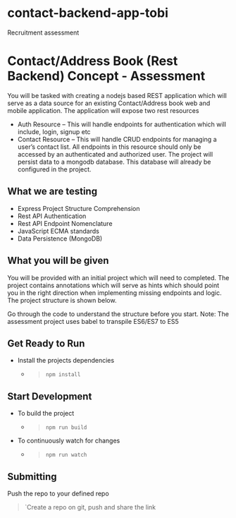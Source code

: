 # contact-backend-app-tobi
Recruitment assessment 

Contact/Address Book (Rest Backend) Concept - Assessment
===

You will be tasked with creating a nodejs based REST application which will serve as a data source for an existing Contact/Address book web and mobile application.
The application will expose two rest resources
- Auth Resource – This will handle endpoints for authentication which will include, login, signup etc
- Contact Resource – This will handle CRUD endpoints for managing a user’s contact list. All endpoints in this resource should only be accessed by an authenticated and authorized user.
The project will persist data to a mongodb database. This database will already be configured in the project.

What we are testing
--

- Express Project Structure Comprehension
- Rest API Authentication
- Rest API Endpoint Nomenclature
- JavaScript ECMA standards 
- Data Persistence (MongoDB)

What you will be given
--

You will be provided with an initial project which will need to completed. The project contains annotations which will serve as hints which should point you in the right direction when implementing missing endpoints and logic.
The project structure is shown below.

Go through the code to understand the structure before you start.
Note:
The assessment project uses babel to transpile ES6/ES7 to ES5

Get Ready to Run
---

- Install the projects dependencies 
    - > `npm install`

Start Development 
---

- To build the project
    - > `npm run build`
- To continuously watch for changes 
    - > `npm run watch`

Submitting
--
Push the repo to your defined repo
>`Create a repo on git, push and share the link

